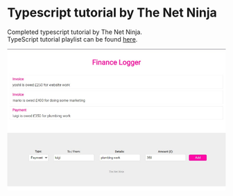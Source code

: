 # Typescript tutorial by The Net Ninja
Completed typescript tutorial by The Net Ninja.  
TypeScript tutorial playlist can be found [here](https://youtu.be/2pZmKW9-I_k).  

![screenshot](https://github.com/ahurm/typescript-tutorial/blob/master/img/screenshot.jpg "Screenshot")

